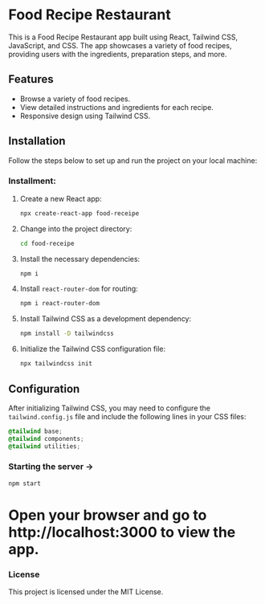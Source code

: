 # Food Recipe Restaurant

This is a Food Recipe Restaurant app built using React, Tailwind CSS, JavaScript, and CSS. The app showcases a variety of food recipes, providing users with the ingredients, preparation steps, and more.

## Features

- Browse a variety of food recipes.
- View detailed instructions and ingredients for each recipe.
- Responsive design using Tailwind CSS.

## Installation

Follow the steps below to set up and run the project on your local machine:

### Installment:

1. Create a new React app:

   ```bash
   npx create-react-app food-receipe
   ```

2. Change into the project directory:

   ```bash
   cd food-receipe
   ```

3. Install the necessary dependencies:

   ```bash
   npm i
   ```

4. Install `react-router-dom` for routing:

   ```bash
   npm i react-router-dom
   ```

5. Install Tailwind CSS as a development dependency:

   ```bash
   npm install -D tailwindcss
   ```

6. Initialize the Tailwind CSS configuration file:

   ```bash
   npx tailwindcss init
   ```

## Configuration

After initializing Tailwind CSS, you may need to configure the `tailwind.config.js` file and include the following lines in your CSS files:

```css
@tailwind base;
@tailwind components;
@tailwind utilities;
```



### Starting the server ->
   ```npm start```

   # Open your browser and go to http://localhost:3000 to view the app.


### License
This project is licensed under the MIT License.